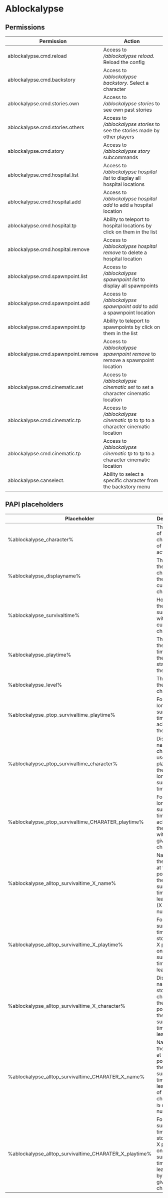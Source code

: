 # Ablockalypse

## Permissions

| Permission                         | Action                                                                                     |
|------------------------------------|--------------------------------------------------------------------------------------------|
| ablockalypse.cmd.reload            | Access to _/ablockalypse reload_. Reload the config                                        |
| ablockalypse.cmd.backstory         | Access to _/ablockalypse backstory_. Select a character                                    |
| ablockalypse.cmd.stories.own       | Access to _/ablockalypse stories_ to see own past stories                                  |
| ablockalypse.cmd.stories.others    | Access to _/ablockalypse stories <player>_ to see the stories made by other players        |
| ablockalypse.cmd.story             | Access to _/ablockalypse story_ subcommands                                                |
| ablockalypse.cmd.hospital.list     | Access to _/ablockalypse hospital list_ to display all hospital locations                  |
| ablockalypse.cmd.hospital.add      | Access to _/ablockalypse hospital add_ to add a hospital location                          |
| ablockalypse.cmd.hospital.tp       | Ability to teleport to hospital locations by click on them in the list                     |
| ablockalypse.cmd.hospital.remove   | Access to _/ablockalypse hospital remove_ to delete a hospital location                    |
| ablockalypse.cmd.spawnpoint.list   | Access to _/ablockalypse spawnpoint list_ to display all spawnpoints                       |
| ablockalypse.cmd.spawnpoint.add    | Access to _/ablockalypse spawnpoint add_ to add a spawnpoint location                      |
| ablockalypse.cmd.spawnpoint.tp     | Ability to teleport to spawnpoints by click on them in the list                            |
| ablockalypse.cmd.spawnpoint.remove | Access to _/ablockalypse spawnpoint remove_ to remove a spawnpoint location                |
| ablockalypse.cmd.cinematic.set     | Access to _/ablockalypse cinematic <character> set_ to set a character cinematic location  |
| ablockalypse.cmd.cinematic.tp      | Access to _/ablockalypse cinematic <character> tp_ to tp to a character cinematic location |
| ablockalypse.cmd.cinematic.tp      | Access to _/ablockalypse cinematic <character> tp_ to tp to a character cinematic location |
| ablockalypse.canselect.<CHARACTER> | Ability to select a specific character from the backstory menu                             |

## PAPI placeholders

| Placeholder                                            | Description                                                                                                        |
|--------------------------------------------------------|--------------------------------------------------------------------------------------------------------------------|
| %ablockalypse_character%                               | The name of the character of the active story                                                                      |
| %ablockalypse_displayname%                             | The name the player choose for their current character                                                             |
| %ablockalypse_survivaltime%                            | How long the player survived with their current character                                                          |
| %ablockalypse_playtime%                                | The sum of the survival times of all the stories started by the player                                             |
| %ablockalypse_level%                                   | The level of the current character                                                                                 |
| %ablockalypse_ptop_survivaltime_playtime%              | Formatted longest survival time achieved by the player                                                             |
| %ablockalypse_ptop_survivaltime_character%             | Display name of the character used by the player in their longest survival time                                    |
| %ablockalypse_ptop_survivaltime_CHARATER_playtime%     | Formatted longest survival time achieved by the player with the given character                                    |
| %ablockalypse_alltop_survivaltime_X_name%              | Name of the player at the X position on the top survival time leaderboard (X is a number)                          |
| %ablockalypse_alltop_survivaltime_X_playtime%          | Formatted survival time of the story at the X position on the top survival time leaderboard                        |
| %ablockalypse_alltop_survivaltime_X_character%         | Display name of the story character at the X position on the top survival time leaderboard                         |
| %ablockalypse_alltop_survivaltime_CHARATER_X_name%     | Name of the player at the X position on the top survival time leaderboard of the given character(X is a number)    |
| %ablockalypse_alltop_survivaltime_CHARATER_X_playtime% | Formatted survival time of the story at the X position on the top survival time leaderboard by the given character |
